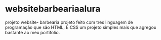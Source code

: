 # websitebarbeariaalura

projeto website- barbearia projeto feito com tres linguagem de programação que são HTML, E CSS um projeto simples mais que agregou bastante ao meu portifolio.
